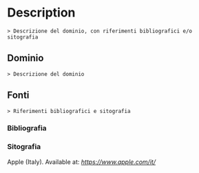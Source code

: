 # Description
    > Descrizione del dominio, con riferimenti bibliografici e/o sitografia

## Dominio
    > Descrizione del dominio


## Fonti
    > Riferimenti bibliografici e sitografia
### Bibliografia

### Sitografia
Apple (Italy). Available at: *https://www.apple.com/it/*
